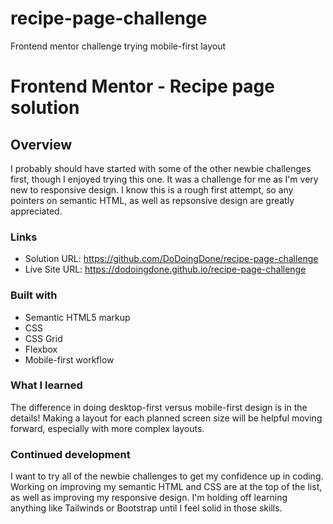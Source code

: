 # recipe-page-challenge

Frontend mentor challenge trying mobile-first layout

# Frontend Mentor - Recipe page solution

## Overview

I probably should have started with some of the other newbie challenges first, though I enjoyed trying this one. It was a challenge for me as I'm very new to responsive design. I know this is a rough first attempt, so any pointers on semantic HTML, as well as repsonsive design are greatly appreciated.

### Links

- Solution URL: https://github.com/DoDoingDone/recipe-page-challenge
- Live Site URL: https://dodoingdone.github.io/recipe-page-challenge

### Built with

- Semantic HTML5 markup
- CSS
- CSS Grid
- Flexbox
- Mobile-first workflow

### What I learned

The difference in doing desktop-first versus mobile-first design is in the details!
Making a layout for each planned screen size will be helpful moving forward, especially with more complex layouts.

### Continued development

I want to try all of the newbie challenges to get my confidence up in coding. Working on improving my semantic HTML and CSS are at the top of the list, as well as improving my responsive design. I'm holding off learning anything like Tailwinds or Bootstrap until I feel solid in those skills.
